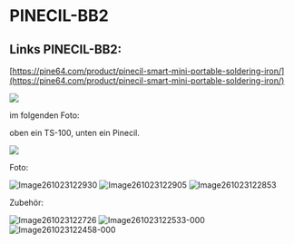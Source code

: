 # PINECIL-BB2

## Links PINECIL-BB2:

[https://pine64.com/product/pinecil-smart-mini-portable-soldering-iron/](https://pine64.com/product/pinecil-smart-mini-portable-soldering-iron/)

![](https://user-images.githubusercontent.com/69573151/204130599-26c63938-0842-404f-9afd-87288e1816de.jpg)

im folgenden Foto: 

oben ein TS-100, unten ein Pinecil.

![](https://user-images.githubusercontent.com/69573151/204130628-f5a73d50-f96f-4d51-9b49-edf1f216a012.jpg)


Foto:

![Image261023122930](https://github.com/Meisterschulen-am-Ostbahnhof-Munchen/werkzeug-docs/assets/69573151/05a0dc48-7587-4b8b-b9d1-86ca84cba668)
![Image261023122905](https://github.com/Meisterschulen-am-Ostbahnhof-Munchen/werkzeug-docs/assets/69573151/05099cdc-595e-4e34-bb6d-c880a87f2a5d)
![Image261023122853](https://github.com/Meisterschulen-am-Ostbahnhof-Munchen/werkzeug-docs/assets/69573151/af6f0ac4-a308-4e06-abee-a398c469af48)

Zubehör:


![Image261023122726](https://github.com/Meisterschulen-am-Ostbahnhof-Munchen/werkzeug-docs/assets/69573151/f9d4e86a-700c-4666-a91e-e910f6ab3d8a)
![Image261023122533-000](https://github.com/Meisterschulen-am-Ostbahnhof-Munchen/werkzeug-docs/assets/69573151/554dfff7-c798-43b1-9493-2b5d17806f52)
![Image261023122458-000](https://github.com/Meisterschulen-am-Ostbahnhof-Munchen/werkzeug-docs/assets/69573151/6e04fdad-146a-49f2-9475-47b6e0b3663b)
